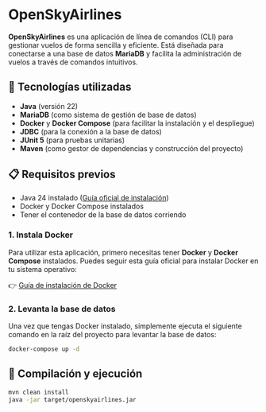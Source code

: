 # OpenSkyAirlines

**OpenSkyAirlines** es una aplicación de línea de comandos (CLI) para gestionar vuelos de forma sencilla y eficiente. Está diseñada para conectarse a una base de datos **MariaDB** y facilita la administración de vuelos a través de comandos intuitivos.

## 🧰 Tecnologías utilizadas

- **Java** (versión 22)
- **MariaDB** (como sistema de gestión de base de datos)
- **Docker** y **Docker Compose** (para facilitar la instalación y el despliegue)
- **JDBC** (para la conexión a la base de datos)
- **JUnit 5** (para pruebas unitarias)
- **Maven** (como gestor de dependencias y construcción del proyecto)


## 📋 Requisitos previos

- Java 24 instalado ([Guía oficial de instalación](https://jdk.java.net/24/))
- Docker y Docker Compose instalados
- Tener el contenedor de la base de datos corriendo

### 1. Instala Docker

Para utilizar esta aplicación, primero necesitas tener **Docker** y **Docker Compose** instalados. Puedes seguir esta guía oficial para instalar Docker en tu sistema operativo:

👉 [Guía de instalación de Docker](https://docs.docker.com/get-docker/)

### 2. Levanta la base de datos

Una vez que tengas Docker instalado, simplemente ejecuta el siguiente comando en la raíz del proyecto para levantar la base de datos:

```bash
docker-compose up -d
```


## 🧪 Compilación y ejecución

```bash
mvn clean install
java -jar target/openskyairlines.jar
```
